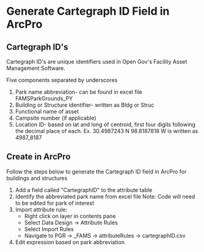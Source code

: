 # Generate Cartegraph ID Field in ArcPro

## Cartegraph ID's
Cartegraph ID's are unique identifiers used in Open Gov's Facility Asset Management Software.

Five components separated by underscores
1. Park name abbreviation- can be found in excel file FAMSParkGrounds_PY
2. Building or Structure identifier- written as Bldg or Struc
3. Functional name of asset
4. Campsite number (if applicable)
5. Location ID- based on lat and long of centroid, first four digits following the decimal place of each.
   Ex. 30.4987243 N 98.8187818 W is written as 4987_8187

## Create in ArcPro
Follow the steps below to generate the Cartegraph ID field in ArcPro for buildings and structures 
1. Add a field called "CartegraphID" to the attribute table
2. Identify the abbreviated park name from excel file
   Note: Code will need to be edited for park of interest
4. Import attribute rule:
   - Right click on layer in contents pane
   - Select Data Design -> Attribute Rules
   - Select Import Rules
   - Navigate to PGR -> _FAMS -> attributeRules -> cartegraphID.csv
5. Edit expression based on park abbreviation


